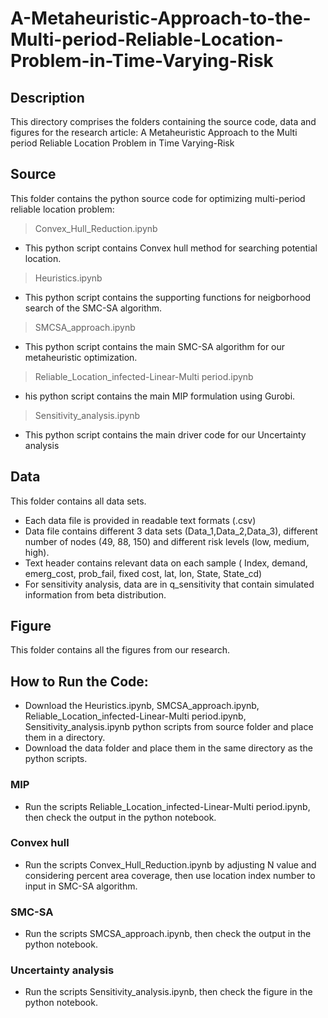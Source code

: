 # A-Metaheuristic-Approach-to-the-Multi-period-Reliable-Location-Problem-in-Time-Varying-Risk
## Description
This directory comprises the folders containing the source code, data and figures for the research article:
A Metaheuristic Approach to the Multi period Reliable Location Problem in Time Varying-Risk
## Source
This folder contains the python source code for optimizing multi-period reliable location problem:
> Convex_Hull_Reduction.ipynb
* This python script contains Convex hull method for searching potential location.
> Heuristics.ipynb
* This python script contains the supporting functions for neigborhood search of the SMC-SA algorithm.
> SMCSA_approach.ipynb
* This python script contains the main SMC-SA algorithm for our metaheuristic optimization.
> Reliable_Location_infected-Linear-Multi period.ipynb
* his python script contains the main MIP formulation using Gurobi.
> Sensitivity_analysis.ipynb
* This python script contains the main driver code for our Uncertainty analysis


## Data
This folder contains all data sets.

* Each data file is provided in readable text formats (.csv)
* Data file contains different 3 data sets (Data_1,Data_2,Data_3), different number of nodes (49, 88, 150) and different risk levels (low, medium, high).
* Text header contains relevant data on each sample ( Index,	demand,	emerg_cost,	prob_fail, fixed cost,	lat,	lon,	State,	State_cd)
* For sensitivity analysis, data are in q_sensitivity that contain simulated information from beta distribution.

## Figure
This folder contains all the figures from our research.

## How to Run the Code:
* Download the Heuristics.ipynb, SMCSA_approach.ipynb, Reliable_Location_infected-Linear-Multi period.ipynb, Sensitivity_analysis.ipynb python scripts from source folder and place them in a directory.
* Download the data folder and place them in the same directory as the python scripts.
### MIP
* Run the scripts Reliable_Location_infected-Linear-Multi period.ipynb, then check the output in the python notebook.
### Convex hull
* Run the scripts Convex_Hull_Reduction.ipynb by adjusting N value and considering percent area coverage, then use location index number to input in SMC-SA algorithm.
### SMC-SA
* Run the scripts SMCSA_approach.ipynb, then check the output in the python notebook.
### Uncertainty analysis
* Run the scripts Sensitivity_analysis.ipynb, then check the figure in the python notebook.
